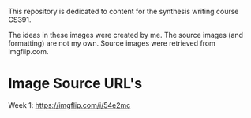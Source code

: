 

This repository is dedicated to content for the synthesis writing course CS391.

The ideas in these images were created by me.  The source images (and formatting) are not my own.  Source images were retrieved from imgflip.com.

# Image Source URL's
Week 1: https://imgflip.com/i/54e2mc

